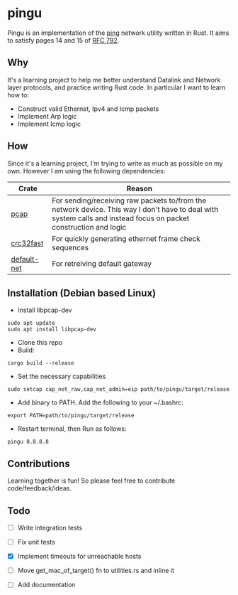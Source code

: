 # pingu
Pingu is an implementation of the [ ping](https://en.wikipedia.org/wiki/Ping_(networking_utility)) network utility written in Rust. It aims to satisfy pages 14 and 15 of [RFC 792](https://datatracker.ietf.org/doc/html/rfc792).

## Why
It's a learning project to help me better understand Datalink and Network layer protocols, and practice writing Rust code. In particular I want to learn how to:

* Construct valid Ethernet, Ipv4 and Icmp packets
* Implement Arp logic
* Implement Icmp logic

## How
Since it's a learning project, I'm trying to write as much as possible on my own. However I am using the following dependencies:

| Crate | Reason |
| ------|--------|
| [pcap](https://github.com/rust-pcap/pcap) | For sending/receiving raw packets to/from the network device. This way I don't have to deal with system calls and instead focus on packet construction and logic |
| [crc32fast](https://github.com/srijs/rust-crc32fast) | For quickly generating ethernet frame check sequences |
| [default-net](https://github.com/shellrow/default-net) | For retreiving default gateway |

## Installation (Debian based Linux)
* Install libpcap-dev
```
sudo apt update
sudo apt install libpcap-dev
```
* Clone this repo
* Build:
```
cargo build --release
```
* Set the necessary capabilities
```
sudo setcap cap_net_raw,cap_net_admin=eip path/to/pingu/target/release
```
* Add binary to PATH. Add the following to your ~/.bashrc:
```
export PATH=path/to/pingu/target/release

```
* Restart terminal, then Run as follows:
```
pingu 8.8.8.8
```

## Contributions
Learning together is fun! So please feel free to contribute code/feedback/ideas.

## Todo

* [ ] Write integration tests
* [ ] Fix unit tests
* [x] Implement timeouts for unreachable hosts
* [ ] Move get_mac_of_target() fn to utilities.rs and inline it
* [ ] Add documentation


